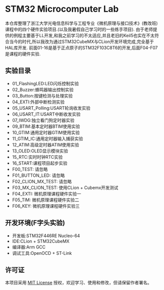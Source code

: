 # STM32 Microcomputer Lab

本仓库整理了浙江大学光电信息科学与工程专业《微机原理与接口技术》(教改班)课程中的四个硬件实验项目.(以及我暑假自己学习时的一些练手项目).
由于老师提供的例程主要基于LL开发,和我之前学习的不太适应,并且老旧的Keil5也实在不太符合当今的时代,所以我改为通过STM32CubeMX与CLion开发环境完成,完全基于HAL库开发.
前面01-16是基于正点原子的STM32F103C8T6的开发,后面F04-F07是课程的硬件实验.

## 实验目录

- 01_FlashingLED:LED闪烁控制实验
- 02_Buzzer:蜂鸣器输出控制实验
- 03_Button:按键检测与处理实验
- 04_EXTI:外部中断检测实验
- 05_USART_Polling:USART轮询收发实验
- 06_USART_IT:USART中断收发实验
- 07_IWDG:独立看门狗定时器实验
- 09_BTIM:基本定时器BTIM使用实验
- 10_GTIM:通用定时器GTIM使用实验
- 11_GTIM_IC:通用定时器输入捕获实验
- 12_ATIM:高级定时器ATIM使用实验
- 13_OLED:OLED显示模块实验
- 15_RTC:实时时钟RTC实验
- 16_START:课程项目起步实验
- F00_TEST: 请忽略
- F01_BUTTON_LED: 请忽略
- F02_CLION_MX_TEST: 请忽略
- F03_MX_CLION_TEST: 使用CLion + Cubemx开发测试
- F04_EXTI: 微机原理课程硬件实验一
- F05_TIM: 微机原理课程硬件实验二
- F06_KEY: 微机原理课程硬件实验三
## 开发环境(F字头实验)

- 开发板:STM32F446RE Nucleo-64
- IDE:CLion + STM32CubeMX
- 编译器:Arm GCC
- 调试工具:OpenOCD + ST-Link

## 许可证

本项目采用 [MIT License](LICENSE) 授权，欢迎学习、使用和修改，但请保留作者署名。
